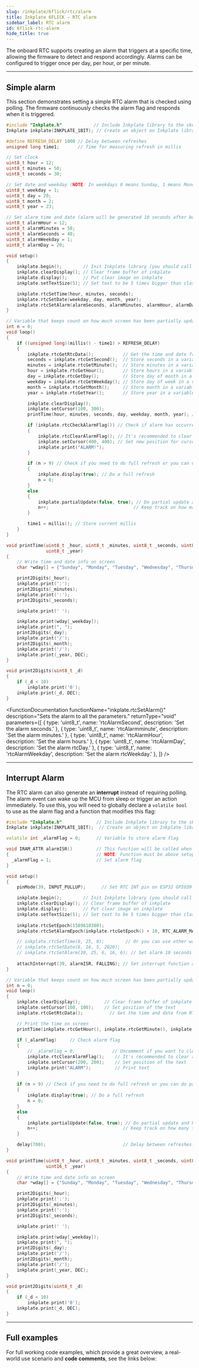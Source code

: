 ```yaml
---  
slug: /inkplate/6flick/rtc/alarm  
title: Inkplate 6FLICK – RTC alarm
sidebar_label: RTC alarm
id: 6flick-rtc-alarm  
hide_title: true
---
```


<SectionTitle title="RTC Alarm" backgroundImage="/img/inkplate_2/hardware.png" />

The onboard RTC supports creating an alarm that triggers at a specific time, allowing the firmware to detect and respond accordingly. Alarms can be configured to trigger once per day, per hour, or per minute.

---

## Simple alarm

This section demonstrates setting a simple RTC alarm that is checked using polling. The firmware continuously checks the alarm flag and responds when it is triggered.

```cpp
#include "Inkplate.h"            // Include Inkplate library to the sketch
Inkplate inkplate(INKPLATE_1BIT); // Create an object on Inkplate library and also set library into 1-bit mode (BW)

#define REFRESH_DELAY 1000 // Delay between refreshes
unsigned long time1;       // Time for measuring refresh in millis

// Set clock
uint8_t hour = 12;
uint8_t minutes = 50;
uint8_t seconds = 30;

// Set date and weekday (NOTE: In weekdays 0 means Sunday, 1 means Monday, ...)
uint8_t weekday = 1;
uint8_t day = 20;
uint8_t month = 2;
uint8_t year = 23;

// Set alarm time and date (alarm will be generated 10 seconds after board power up)
uint8_t alarmHour = 12;
uint8_t alarmMinutes = 50;
uint8_t alarmSeconds = 40;
uint8_t alarmWeekday = 1;
uint8_t alarmDay = 20;

void setup()
{
    inkplate.begin();        // Init Inkplate library (you should call this function ONLY ONCE)
    inkplate.clearDisplay(); // Clear frame buffer of inkplate
    inkplate.display();      // Put clear image on inkplate
    inkplate.setTextSize(5); // Set text to be 5 times bigger than classic 5x7 px text

    inkplate.rtcSetTime(hour, minutes, seconds);                                         // Send time to RTC
    inkplate.rtcSetDate(weekday, day, month, year);                                      // Send date to RTC
    inkplate.rtcSetAlarm(alarmSeconds, alarmMinutes, alarmHour, alarmDay, alarmWeekday); // Set alarm
}

// Variable that keeps count on how much screen has been partially updated
int n = 0;
void loop()
{
    if ((unsigned long)(millis() - time1) > REFRESH_DELAY)
    {
        inkplate.rtcGetRtcData();           // Get the time and date from RTC
        seconds = inkplate.rtcGetSecond();  // Store seconds in a variable
        minutes = inkplate.rtcGetMinute();  // Store minutes in a variable
        hour = inkplate.rtcGetHour();       // Store hours in a variable
        day = inkplate.rtcGetDay();         // Store day of month in a variable
        weekday = inkplate.rtcGetWeekday(); // Store day of week in a variable
        month = inkplate.rtcGetMonth();     // Store month in a variable
        year = inkplate.rtcGetYear();       // Store year in a variable

        inkplate.clearDisplay();                                       // Clear content in frame buffer
        inkplate.setCursor(100, 300);                                  // Set position of the text
        printTime(hour, minutes, seconds, day, weekday, month, year); // Print the time on screen

        if (inkplate.rtcCheckAlarmFlag()) // Check if alarm has occurred
        {
            inkplate.rtcClearAlarmFlag(); // It's recommended to clear alarm flag after alarm has occurred
            inkplate.setCursor(400, 400); // Set new position for cursor
            inkplate.print("ALARM!");
        }

        if (n > 9) // Check if you need to do full refresh or you can do partial update
        {
            inkplate.display(true); // Do a full refresh
            n = 0;
        }
        else
        {
            inkplate.partialUpdate(false, true); // Do partial update and keep e-paper power supply on
            n++;                                // Keep track on how many times screen has been partially updated
        }

        time1 = millis(); // Store current millis
    }
}

void printTime(uint8_t _hour, uint8_t _minutes, uint8_t _seconds, uint8_t _day, uint8_t _weekday, uint16_t _month,
               uint8_t _year)
{
    // Write time and date info on screen
    char *wday[] = {"Sunday", "Monday", "Tuesday", "Wednesday", "Thursday", "Friday", "Saturday"};

    print2Digits(_hour);
    inkplate.print(':');
    print2Digits(_minutes);
    inkplate.print(':');
    print2Digits(_seconds);

    inkplate.print(' ');

    inkplate.print(wday[_weekday]);
    inkplate.print(", ");
    print2Digits(_day);
    inkplate.print('/');
    print2Digits(_month);
    inkplate.print('/');
    inkplate.print(_year, DEC);
}

void print2Digits(uint8_t _d)
{
    if (_d < 10)
        inkplate.print('0');
    inkplate.print(_d, DEC);
}
```

<FunctionDocumentation
    functionName="inkplate.rtcSetAlarm()"
    description="Sets the alarm to all the parameters."
    returnType="void"
    parameters={[ 
    { type: 'uint8_t', name: 'rtcAlarmSecond', description: 'Set the alarm seconds.' },
    { type: 'uint8_t', name: 'rtcAlarmminute', description: 'Set the alarm minutes.' },
    { type: 'uint8_t', name: 'rtcAlarmHour', description: 'Set the alarm hours.' },
    { type: 'uint8_t', name: 'rtcAlarmDay', description: 'Set the alarm rtcDay.' },
    { type: 'uint8_t', name: 'rtcAlarmWeekday', description: 'Set the alarm rtcWeekday.' },
    ]}
/>

<FunctionDocumentation
  functionName="inkplate.rtcCheckAlarmFlag()"
  description="Checks if the alarm flag is on"
  returnDescription="Returns true if the alarm flag is on"
  returnType="bool"
/>

---

## Interrupt Alarm
The RTC alarm can also generate an **interrupt** instead of requiring polling. The alarm event can wake up the MCU from sleep or trigger an action immediately. To use this, you will need to globally declare a `volatile bool` to use as the alarm flag and a function that modifies this flag:

```cpp
#include "Inkplate.h"             // Include Inkplate library to the sketch
Inkplate inkplate(INKPLATE_1BIT);  // Create an object on Inkplate library and also set library into 1-bit mode (BW)

volatile int _alarmFlag = 0;      // Variable to store alarm flag

void IRAM_ATTR alarmISR()         // This function will be called when alarm interrupt event happens
{                                 // NOTE: Function must be above setup() and loop()!
  _alarmFlag = 1;                 // Set alarm flag
}

void setup()
{
    pinMode(39, INPUT_PULLUP);      // Set RTC INT pin on ESP32 GPIO39 as input with pullup resistor enabled

    inkplate.begin();        // Init Inkplate library (you should call this function ONLY ONCE)
    inkplate.clearDisplay(); // Clear frame buffer of inkplate
    inkplate.display();      // Put clear image on inkplate
    inkplate.setTextSize(5); // Set text to be 5 times bigger than classic 5x7 px text
  
    inkplate.rtcSetEpoch(1589610300);
    inkplate.rtcSetAlarmEpoch(inkplate.rtcGetEpoch() + 10, RTC_ALARM_MATCH_DHHMMSS);

    // inkplate.rtcSetTime(6, 25, 0);        // Or you can use other way to set the time and date
    // inkplate.rtcSetDate(6, 16, 5, 2020);
    // inkplate.rtcSetAlarm(10, 25, 6, 16, 6); // Set alarm 10 seconds from now
  
    attachInterrupt(39, alarmISR, FALLING); // Set interrupt function and interrupt mode
}

// Variable that keeps count on how much screen has been partially updated
int n = 0;
void loop()
{
    inkplate.clearDisplay();         // Clear frame buffer of inkplate
    inkplate.setCursor(100, 100);    // Set position of the text
    inkplate.rtcGetRtcData();          // Get the time and date from RTC

    // Print the time on screen
    printTime(inkplate.rtcGetHour(), inkplate.rtcGetMinute(), inkplate.rtcGetSecond(), inkplate.rtcGetDay(), inkplate.rtcGetWeekday(), inkplate.rtcGetMonth(), inkplate.rtcGetYear());
    
    if (_alarmFlag)     // Check alarm flag
    {
        // _alarmFlag = 0;              // Uncomment if you want to clear this flag
        inkplate.rtcClearAlarmFlag();    // It's recommended to clear alarm flag after alarm has occurred
        inkplate.setCursor(200, 200);    // Set position of the text
        inkplate.print("ALARM");         // Print text
    }
    
    if (n > 9) // Check if you need to do full refresh or you can do partial update
    {
        inkplate.display(true); // Do a full refresh
        n = 0;
    }
    else
    {
        inkplate.partialUpdate(false, true); // Do partial update and keep e-paper power supply on
        n++;                                // Keep track on how many times screen has been partially updated
    }

    delay(700);                             // Delay between refreshes.
}

void printTime(uint8_t _hour, uint8_t _minutes, uint8_t _seconds, uint8_t _day, uint8_t _weekday, uint8_t _month,
               uint16_t _year)
{
    // Write time and date info on screen
    char *wday[] = {"Sunday", "Monday", "Tuesday", "Wednesday", "Thursday", "Friday", "Saturday"};

    print2Digits(_hour);
    inkplate.print(':');
    print2Digits(_minutes);
    inkplate.print(':');
    print2Digits(_seconds);

    inkplate.print(' ');

    inkplate.print(wday[_weekday]);
    inkplate.print(", ");
    print2Digits(_day);
    inkplate.print('/');
    print2Digits(_month);
    inkplate.print('/');
    inkplate.print(_year, DEC);
}

void print2Digits(uint8_t _d)
{
    if (_d < 10)
        inkplate.print('0');
    inkplate.print(_d, DEC);
}
```

---

## Full examples

For full working code examples, which provide a great overview, a real-world use scenario and **code comments**, see the links below:

<QuickLink 
  title="Inkplate6FLICK_RTC_Alarm.ino" 
  description="This example will show how to set time and date, how to set up an alarm, how to read time, how to print time on Inkplate using partial updates and how to handle interrupt."
  url="https://github.com/SolderedElectronics/Inkplate-Arduino-library/blob/dev/examples/Inkplate6FLICK/Advanced/RTC/Inkplate6FLICK_RTC_Alarm/Inkplate6FLICK_RTC_Alarm.ino" 
/>

<QuickLink 
  title="Inkplate6FLICK_RTC_Interrupt_Alarm.ino" 
  description="This example will show how to set time and date, how to set up an alarm, how to read time, how to print time on Inkplate using partial updates and how to handle interrupt."
  url="https://github.com/SolderedElectronics/Inkplate-Arduino-library/blob/dev/examples/Inkplate6FLICK/Advanced/RTC/Inkplate6FLICK_RTC_Interrupt_Alarm/Inkplate6FLICK_RTC_Interrupt_Alarm.ino" 
/>